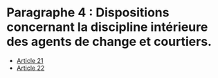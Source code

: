 # Paragraphe 4 : Dispositions concernant la discipline intérieure des agents de change et courtiers.

- [Article 21](article-21.md)
- [Article 22](article-22.md)
